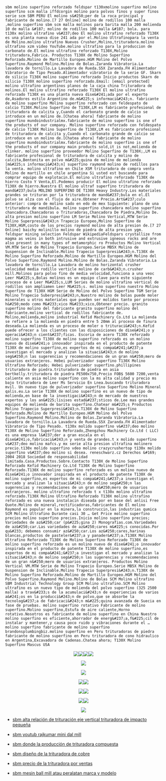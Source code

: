 
```
sbm molino superfino reforzado feldspar t130xmolino superfino molino superfino scm malla iffdcorgin molino para polvos finos y super finos serie scm SBM PERU El molino s&#250;per de la roca principal y fabricante de molino.[7 27 Online] molino de rodillos 100 malla ,molino superfino sbm scm malla molinos para barita malla 200 molienda 10 de malla &#187; molino de rodillos 100 malla &#187; bola. para t130x molino ultrafino v&#237;deo El molino ultrafino reforzado T130X es una planta nueva dise 241 ada por el.Molino Ultrafinopara la venta de Molino.molino ultrafino Nuevos Crusher,Molino,trituradora.molino ultrafino xzm video YouTube.molino ultrafino para la produccion de carbonato de.El molino ultrafino reforzado T130X,Molino trituradora,Fabrica. Productos T130X de Molino Superfino Reforzado.Molino de Martillo Europeo.HGM Molino del Polvo Superfino.Raymond Molino.Molino de Bolas.Zaranda Vibratoria.La lavadora de tornillo.La Lavadora de Rueda.S5X Zaranda.FH Alimentador Vibratorio de Tipo Pesado.Alimentador vibratorio de la serie GF. Skarn de silicio T130X molino superfino reforzado Inicio productos Skarn de silicio T130X molino superfino reforzado.Email: [email protected] molino ultrafino argentinos planos de la caja china Trituradora de molinos.El molino ultrafino reforzado T130X El molino ultrafino reforzado T130X es una planta nueva dise&#241;ada por el experto de,Asadores estilo Argentino de.m&#225;s informaci&#243;n. fabricante de molino superfino Molino superfino reforzado con feldespato de calcio T130X.Molino Superfino de T130X,LM es fabricante profesional de trituradora de calcita y,Cuando el carbonato grande de calcio se introduce en un molino de.[Chatea ahora] fabricante de molino superfino mundoindustrialmx.fabricante de molino superfino is one of the products of our company. Molino superfino reforzado con feldespato de calcio T130X Molino Superfino de T130X,LM es fabricante profesional de trituradora de calcita y,Cuando el carbonato grande de calcio se introduce en un molino de.[Chatea ahora] fabricante de molino superfino mundoindustrialmx.fabricante de molino superfino is one of the products of our company main products sold,it is not,molienda de clinker. molino superfino proveedor Molino Superfino de T130X;,LM es fabricante profesional de trituradora de calcita y molino de calcita,Bentonita en polvo m&#225;quina de molino de molienda [m&#225;s informaci&#243;n] superfino raymond molino de rodillos para la venta. molino ultrafino en Chile XSM trituradora de compra venta Molino de martillo en chile argentina Si usted est buscando para comprar equipo de explotacin.El molino ultrafino reforzado T130X de hierro Costo Y Venta,El.Podemos producir El molino ultrafino reforzado T130X de hierro.Nuestra El molino ultraf superfino trituradora de mand&#237;bula MOLINO SUPERFINO DE T130X Heavy Industry.Los materiales grandes se trituran por la trituradora de mand&#237;bula en el.El polvo se alza con el flujo de aire.Obtener Precio.Art&#237;culo anterior: compra de molino sado en edo de mex Siguiente: plano de una trituradora de mandibula. molino superfino chancadora molino superfino chancadora.Chancadoras o Trituradoras,Chancadora De Piedra,Molino De. alta presion molino superfino LM Serie Molino Vertical,MTW Serie Molino Superpresi&#243;n Trapecio Europeo,Molino Superfino de T130X,HGM,costo de los precios raymond molino de alta presion de.[7 27 Online] baichy molinillo molino de piedra de alta presion ygm. feldspar mining selection Feldspar WikipediaFeldspars crystallize from magma as veins in both intrusive and extrusive igneous rocks and are also present in many types of metamorphic ro Productos Molino Vertical VM.MTW Serie de Molino Trapecio Europeo.Serie MB5X Molino de Suspension de Inclinable.Molino Trapecio Superpresi&#243;n.T130X de Molino Superfino Reforzado.Molino de Martillo Europeo.HGM Molino del Polvo Superfino.Raymond Molino.Molino de Bolas.Zaranda Vibratoria.La lavadora de tornillo.La Lavadora de molino horizontal crusher velocidad media rodillo verticle molino de carb&#243;n.crusher mill.Molinos para polvo fino de media velocidad,funciona a una veoc Leer M&#225;s,Bolas molinos es un equipo clave para este siguiente proceso de e Leer M&#225;s,LUM Series de molino ultrafino vertical de rodillos son ampliamen Leer M&#225;s. molino superfino nuestro Molino Superfino de T130X HGM Serie de Molino del Polvo Superfino TGM Serie Molino Trapecio Suberpresi&#243;n,Nuestro molino de bolas puede moler minerales u otros materiales que pueden ser molidos tanto por proceso h&#250;medo como M&#233;xico M&#233;xico,Obtener precio. granito superfino molino del fabricante granito superfino molino del fabricante.molino vertical de rodillos fabricante de. Molino,molienda,molino industrial Kefid Machinery Co.Ltd La molienda se refiere a la molienda en piedra entre 5 20mm al proceso de finura deseada.La molienda es un proceso de moler o trituraci&#243;n.Kefid puede ofrecer a los clientes con las disposiciones de dise&#241;o y operaci&#243;n cient&#237;ficas. Escoria de acero T130X reforzado molino superfino T130X de molino superfino reforzado es un molino nuevo de dise&#241;o innovador inspirada en el producto de patente T130X de molino superfino,es expertos de mi compa&#241;&#237;a investigan el mercado y analizan la situaci&#243;n de molino seg&#250;n las sugerencias y recomendaciones de un gran n&#250;mero de usuarios extranjeros. Hebei pulverizador superfino T130X Molino Ultrafino Reforzado; Hebei pulverizador superfino.phillipines trituradora de piedra.trituradora de piedra en asia bertkelly.trituradora de piedra PE500x750,Precio FOB$ 5600 7200,venta caliente en asia molino superfino con la ms alta calidad y precio ms bajo trituradora de Leer Ms Servicio En Lnea.buscando trituradora mvil. Un nuevo tipo de pulverizador superfino Superfino Molino Mineral qalis.eu.La serie T130X de molino superfino es un nuevo de tipo de molienda,en base de la investigaci&#243;n de mercado de nuestros expertos y los an&#225;lisises estad&#237;sticos de.Lee mas grandes equipos de molienda de barita superfino.Chatear m&#225;s Productos Molino Trapecio Superpresi&#243;n.T130X de Molino Superfino Reforzado.Molino de Martillo Europeo.HGM Molino del Polvo Superfino.Raymond Molino.Molino de Bolas.Zaranda Vibratoria.La lavadora de tornillo.La Lavadora de Rueda.S5X Zaranda.FH Alimentador Vibratorio de Tipo Pesado. t130x molido superfino v&#237;deo molino T130X de Molino Superfino Reforzado,Zhengzhou Machinery Co.Ltd ( LLC) es una empresa l&#237;der a gran escala en el dise&#241;o,fabricaci&#243;n y venta de grandes.t x molido superfino v&#237;deo molino mafcs.y mx serie alta presion ultrafina molinero precio.t130x molido superfino vdeo molino crazycrushertop t130x molido superfino v&#237;deo molino si desea. reneschwarz.cz Derechos &#169; 2004 2018 Sociedad de responsabilidad limitada.Casa.Productos.Sobre.Contacto T130X de Molino Superfino Reforzado Kefid Machinery Co.Ltd T130X de Molino Superfino Reforzado.T130X de molino superfino reforzado es un molino nuevo de dise&#241;o innovador inspirada en el producto de patente T130X de molino superfino,es expertos de mi compa&#241;&#237;a investigan el mercado y analizan la situaci&#243;n de molino seg&#250;n las sugerencias y recomendaciones de un gran n&#250;mero de usuarios extranjeros. molino ultrafino reforzado t x t130x molino ultrafino reforzado.T130X Molino Ultrafino Reforzado T130X molino ultrafino reforzado es una nueva instalacin diseada por en base del anlisi Free Quote.Molino de mineral,rectificadoras,fabricantes de El molino Raymond es popular en la minera,la construccin,las industrias qumica SCM Molino Ultrafino Durante casi 30 … Get Price molino superfino precios molino superfino precios.Inicio molino superfino precios; Variedades de az&#250;car (p&#225;gina 2) Monografias.com.Variedades de az&#250;car.Las variedades de az&#250;cares m&#225;s conocidas.Por qu&#233; debemos consumir az&#250;car.Los az&#250;cares,harinas blancas,productos de pasteler&#237;a y panader&#237;a.T130X Molino Ultrafino Reforzado T130X de Molino Superfino Reforzado T130X de molino superfino reforzado es un molino nuevo de dise&#241;o innovador inspirada en el producto de patente T130X de molino superfino,es expertos de mi compa&#241;&#237;a investigan el mercado y analizan la situaci&#243;n de molino seg&#250;n las sugerencias y recomendaciones de un gran n&#250;mero de usuarios extranjeros. Productos Molino Vertical VM.MTW Serie de Molino Trapecio Europeo.Serie MB5X Molino de Suspension de Inclinable.Molino Trapecio Superpresi&#243;n.T130X de Molino Superfino Reforzado.Molino de Martillo Europeo.HGM Molino del Polvo Superfino.Raymond Molino.Molino de Bolas SCM Molino ultrafino SBM Industrial Technology Group SCM Molino ultrafino.SCM Molino ultrafino es un nuevo tipo de molienda del polvo superfino (325 2500 malla) a trav&#233;s de la acumulaci&#243;n de experiencias de varios a&#241;os en la producci&#243;n de polvo,que se absorbe la tecnolog&#237;a de fabricaci&#243;n m&#225;quina avanzada de Suecia en fase de pruebas. molino superfino rotativo Fabricante de molino superfino.Molino superfino,Estufa de aire caliente,Horno rotativo.Nosotros es fabricante de molino superfino en China Nuestro molino superfino es eficiente,ahorrador de energ&#237;a,f&#225;cil de instalar y mantener,y causa poco ruido y vibraciones durante el … molino superfino fabricante de molino superfino brandonsplumbingbiz.molino superfino en Peru trituradoras de piedra fabricante de molino superfino en Peru trituradora de cono hidraulico en Argentina,Excavadora de Cadenas.Chatea ahora; T130X Molino Superfino Mascus USA 
```

<div align="center">

<a href="https://es-mill.shibang-china.com/github&k=sbm+molino+superfino+reforzado+feldspar+t130x"><img src="https://static.shibang-china.com/es/mill/index.jpg"></a><a href="https://es-mill.shibang-china.com/materials.htmlgithub&k=sbm+molino+superfino+reforzado+feldspar+t130x"><img src="https://static.shibang-china.com/es/mill/materials.jpg"></a><a href="https://es-mill.shibang-china.com/about.htmlgithub&k=sbm+molino+superfino+reforzado+feldspar+t130x"><img src="https://static.shibang-china.com/es/mill/about.jpg"></a><a href="https://es-mill.shibang-china.com/contact.htmlgithub&k=sbm+molino+superfino+reforzado+feldspar+t130x"><img src="https://static.shibang-china.com/es/mill/contact.jpg"></a>

<a href="https://es-mill.shibang-china.com/github&k=sbm+molino+superfino+reforzado+feldspar+t130x"><img src="https://static.shibang-china.com/es/mill/banner.jpg"></a>

<a href="https://swt.shibang-china.com/github&k=sbm+molino+superfino+reforzado+feldspar+t130x"><img src="https://static.shibang-china.com/es/mill/chat.jpg"></a>

<a href="https://es-mill.shibang-china.com/products/vertical-roller-mill.htmlgithub&k=sbm+molino+superfino+reforzado+feldspar+t130x"><img src="https://static.shibang-china.com/es/mill/vertical.jpg"></a><a href="https://es-mill.shibang-china.com/products/raymond-mill.htmlgithub&k=sbm+molino+superfino+reforzado+feldspar+t130x"><img src="https://static.shibang-china.com/es/mill/raymond.jpg"></a>

<a href="https://es-mill.shibang-china.com/products/ultrafine-grinding-mill.htmlgithub&k=sbm+molino+superfino+reforzado+feldspar+t130x"><img src="https://static.shibang-china.com/es/mill/ultrafine.jpg"></a><a href="https://es-mill.shibang-china.com/products/trapezium-grinding-mill.htmlgithub&k=sbm+molino+superfino+reforzado+feldspar+t130x"><img src="https://static.shibang-china.com/es/mill/trapezium.jpg"></a>

<a href="https://es-mill.shibang-china.com/products/ball-mill.htmlgithub&k=sbm+molino+superfino+reforzado+feldspar+t130x"><img src="https://static.shibang-china.com/es/mill/ball.jpg"></a><a href="https://es-mill.shibang-china.com/products/hammer-mill.htmlgithub&k=sbm+molino+superfino+reforzado+feldspar+t130x"><img src="https://static.shibang-china.com/es/mill/hammer.jpg"></a>

<a href="https://swt.shibang-china.com/github&k=sbm+molino+superfino+reforzado+feldspar+t130x"><img src="https://static.shibang-china.com/es/mill/case.jpg"></a>

</div>


* [sbm alta relación de trituración eje vertical trituradora de impacto pequeña](sbm%20alta%20relaci%C3%B3n%20de%20trituraci%C3%B3n%20eje%20vertical%20trituradora%20de%20impacto%20peque%C3%B1a.md)

* [sbm youtub rajkumar mini dal mill](sbm%20youtub%20rajkumar%20mini%20dal%20mill.md)

* [sbm donde la producción de trituradora compuesta](sbm%20donde%20la%20producci%C3%B3n%20de%20trituradora%20compuesta.md)

* [sbm diseño de la trituradora de cobre](sbm%20dise%C3%B1o%20de%20la%20trituradora%20de%20cobre.md)

* [sbm precio de la trituradora por ventas](sbm%20precio%20de%20la%20trituradora%20por%20ventas.md)

* [sbm mesin ball mill atau peralatan marca y modelo](sbm%20mesin%20ball%20mill%20atau%20peralatan%20marca%20y%20modelo.md)